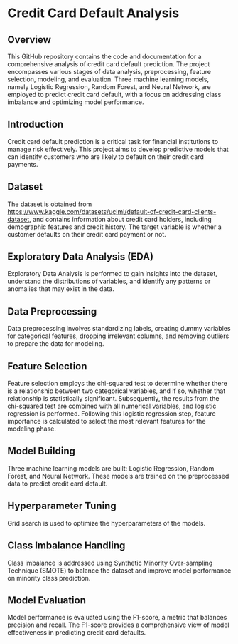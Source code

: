 # Credit Card Default Analysis

## Overview

This GitHub repository contains the code and documentation for a comprehensive analysis of credit card default prediction. The project encompasses various stages of data analysis, preprocessing, feature selection, modeling, and evaluation. Three machine learning models, namely Logistic Regression, Random Forest, and Neural Network, are employed to predict credit card default, with a focus on addressing class imbalance and optimizing model performance.

## Introduction

Credit card default prediction is a critical task for financial institutions to manage risk effectively. This project aims to develop predictive models that can identify customers who are likely to default on their credit card payments.

## Dataset

The dataset is obtained from https://www.kaggle.com/datasets/uciml/default-of-credit-card-clients-dataset, and contains information about credit card holders, including demographic features and credit history. The target variable is whether a customer defaults on their credit card payment or not.

## Exploratory Data Analysis (EDA)

Exploratory Data Analysis is performed to gain insights into the dataset, understand the distributions of variables, and identify any patterns or anomalies that may exist in the data.

## Data Preprocessing

Data preprocessing involves standardizing labels, creating dummy variables for categorical features, dropping irrelevant columns, and removing outliers to prepare the data for modeling.

## Feature Selection

Feature selection employs the chi-squared test to determine whether there is a relationship between two categorical variables, and if so, whether that relationship is statistically significant. Subsequently, the results from the chi-squared test are combined with all numerical variables, and logistic regression is performed. Following this logistic regression step, feature importance is calculated to select the most relevant features for the modeling phase.

## Model Building

Three machine learning models are built: Logistic Regression, Random Forest, and Neural Network. These models are trained on the preprocessed data to predict credit card default.

## Hyperparameter Tuning

Grid search is used to optimize the hyperparameters of the models.

## Class Imbalance Handling

Class imbalance is addressed using Synthetic Minority Over-sampling Technique (SMOTE) to balance the dataset and improve model performance on minority class prediction.

## Model Evaluation

Model performance is evaluated using the F1-score, a metric that balances precision and recall. The F1-score provides a comprehensive view of model effectiveness in predicting credit card defaults.

